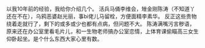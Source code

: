 以我10年前的经验，我给你介绍几个。
活兵马俑李维会，矬金刚陈涛（不知道丫还在不在），乌鸦恶婆赵光丽，事bi佬儿马留栓，方便面精李素华。
反正这些贵物绕着走就行了，剩下的或多或少也都有点病，但问题不大。
陈涛满嘴污言秽语，原来还在办公室里看毛片儿，和一生物老师搞办公室恋情，上体育课偷瞄高三女生仰卧起坐。是个什么东西大家心里有数。
